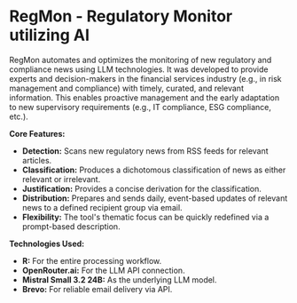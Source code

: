 # RegMon - Regulatory Monitor utilizing AI

RegMon automates and optimizes the monitoring of new regulatory and compliance news using LLM technologies. It was developed to provide experts and decision-makers in the financial services industry (e.g., in risk management and compliance) with timely, curated, and relevant information. This enables proactive management and the early adaptation to new supervisory requirements (e.g., IT compliance, ESG compliance, etc.).

**Core Features:**
* **Detection:** Scans new regulatory news from RSS feeds for relevant articles.
* **Classification:** Produces a dichotomous classification of news as either relevant or irrelevant.
* **Justification:** Provides a concise derivation for the classification.
* **Distribution:** Prepares and sends daily, event-based updates of relevant news to a defined recipient group via email.
* **Flexibility:** The tool's thematic focus can be quickly redefined via a prompt-based description.

**Technologies Used:**
* **R:** For the entire processing workflow.
* **OpenRouter.ai:** For the LLM API connection.
* **Mistral Small 3.2 24B:** As the underlying LLM model.
* **Brevo:** For reliable email delivery via API.
